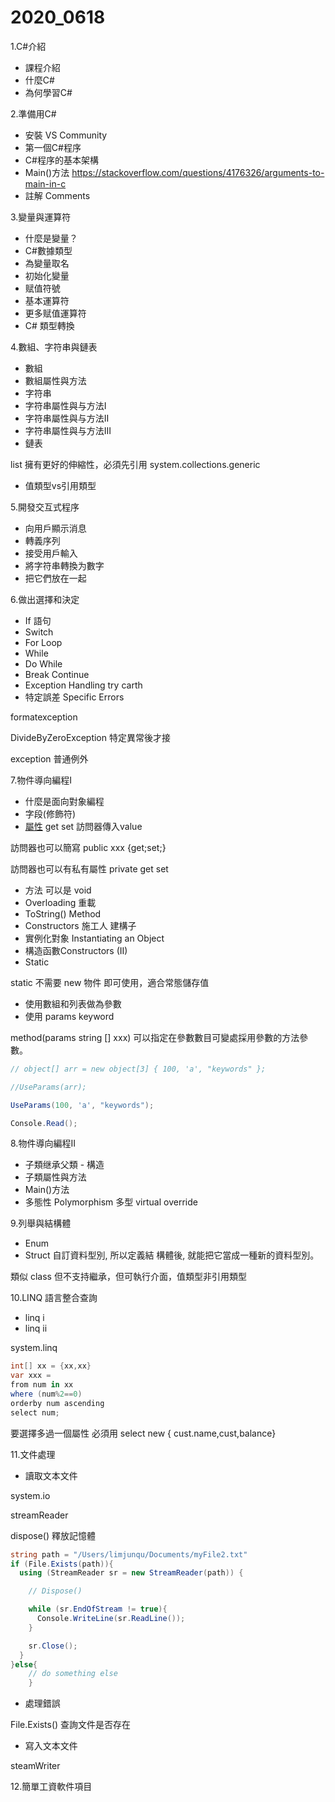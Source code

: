 # 2020_0618

1.C#介紹

* 課程介紹
* 什麼C#
* 為何學習C#

2.準備用C#

* 安裝 VS Community
* 第一個C#程序
* C#程序的基本架構
* Main()方法 <https://stackoverflow.com/questions/4176326/arguments-to-main-in-c>
* 註解 Comments

3.變量與運算符

* 什麼是變量？
* C#數據類型
* 為變量取名
* 初始化變量
* 赋值符號
* 基本運算符
* 更多赋值運算符
* C# 類型轉換

4.數組、字符串與鏈表

* 數組
* 數組屬性與方法
* 字符串
* 字符串屬性與与方法I
* 字符串屬性與与方法II
* 字符串屬性與与方法III
* 鏈表

list 擁有更好的伸縮性，必須先引用 system.collections.generic

* 值類型vs引用類型

5.開發交互式程序

* 向用戶顯示消息
* 轉義序列
* 接受用戶輸入
* 將字符串轉換为數字
* 把它們放在一起

6.做出選擇和決定

* If 語句
* Switch
* For Loop
* While
* Do While
* Break Continue
* Exception Handling try carth
* 特定誤差 Specific Errors

formatexception

DivideByZeroException 特定異常後才接

exception 普通例外

7.物件導向編程I

* 什麼是面向對象編程
* 字段(修飾符)
* [屬性](https://www.dropbox.com/sh/3keg0m451l7c5m8/AADbv7VF8u_rb8CdYwecVmToa/C%23%20%E5%9F%BA%E7%A4%8E%E5%88%9D%E5%AD%B8%E8%80%85%E8%AA%B2%E7%A8%8B/7.%20%E9%9D%A2%E5%90%91%E5%B0%8D%E8%B1%A1%E7%B7%A8%E7%A8%8B(I)%20Object%20Oriented%20Programming%20(I)?dl=0&preview=3.+%E5%B1%AC%E6%80%A7Properties.mp4&subfolder_nav_tracking=1) get set 訪問器傳入value

訪問器也可以簡寫 public xxx {get;set;}

訪問器也可以有私有屬性 private get set

* 方法 可以是 void
* Overloading 重載
* ToString() Method
* Constructors 施工人 建構子
* 實例化對象 Instantiating an Object
* 構造函數Constructors (II)
* Static

static 不需要 new 物件 即可使用，適合常態儲存值

* 使用數組和列表做為參數
* 使用 params keyword

method(params string [] xxx) 可以指定在參數數目可變處採用參數的方法參數。

```C#
// object[] arr = new object[3] { 100, 'a', "keywords" };

//UseParams(arr);

UseParams(100, 'a', "keywords");

Console.Read();
```

8.物件導向編程II

* 子類继承父類 - 構造
* 子類屬性與方法
* Main()方法
* 多態性 Polymorphism 多型 virtual override

9.列舉與結構體

* Enum
* Struct 自訂資料型別, 所以定義結 構體後, 就能把它當成一種新的資料型別。

類似 class 但不支持繼承，但可執行介面，值類型非引用類型

10.LINQ 語言整合查詢

* linq i
* linq ii

system.linq

```C#
int[] xx = {xx,xx}
var xxx = 
from num in xx
where (num%2==0)
orderby num ascending
select num;
```

要選擇多過一個屬性 必須用 select new { cust.name,cust,balance}

11.文件處理

* 讀取文本文件

system.io

streamReader

dispose() 釋放記憶體

```C#
string path = "/Users/limjunqu/Documents/myFile2.txt"
if (File.Exists(path)){
  using (StreamReader sr = new StreamReader(path)) {

    // Dispose()

    while (sr.EndOfStream != true){
      Console.WriteLine(sr.ReadLine());
    }

    sr.Close();
  }
}else{
    // do something else
    }
```

* 處理錯誤

File.Exists() 查詢文件是否存在

* 寫入文本文件

steamWriter

12.簡單工資軟件項目
